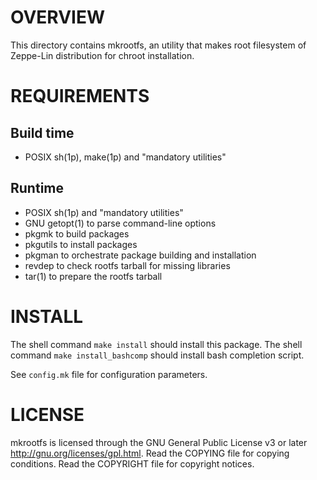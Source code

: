 OVERVIEW
========

This directory contains mkrootfs, an utility that makes root filesystem of
Zeppe-Lin distribution for chroot installation.


REQUIREMENTS
============

Build time
----------
* POSIX sh(1p), make(1p) and "mandatory utilities"

Runtime
-------
* POSIX sh(1p) and "mandatory utilities"
* GNU getopt(1) to parse command-line options
* pkgmk to build packages
* pkgutils to install packages
* pkgman to orchestrate package building and installation
* revdep to check rootfs tarball for missing libraries
* tar(1) to prepare the rootfs tarball


INSTALL
=======

The shell command `make install` should install this package.
The shell command `make install_bashcomp` should install bash completion
script.

See `config.mk` file for configuration parameters.


LICENSE
=======

mkrootfs is licensed through the GNU General Public License v3 or later
<http://gnu.org/licenses/gpl.html>.
Read the COPYING file for copying conditions.
Read the COPYRIGHT file for copyright notices.
